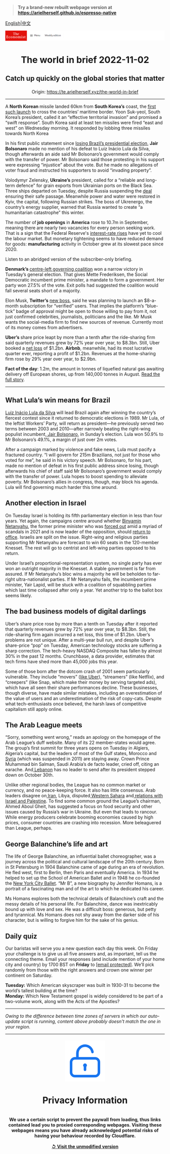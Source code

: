 > **Try a brand-new rebuilt webpage version at https://arielherself.github.io/espresso-native**

[English](https://github.com/arielherself/espresso/blob/main/README.md)|[中文](https://github-com.translate.goog/arielherself/espresso/blob/main/README.md?_x_tr_sl=en&_x_tr_tl=zh-CN&_x_tr_hl=zh-CN&_x_tr_pto=wapp)



![The Economist](menubar.png)

# <p align="center">The world in brief 2022-11-02</p>

## <p align="center">Catch up quickly on the global stories that matter</p>

<p align="center">Origin: <a href="https://te.arielherself.xyz/the-world-in-brief">https://te.arielherself.xyz/the-world-in-brief</a><hr>

A <strong>North Korean </strong>missile landed 60km from <strong>South Korea’s</strong> coast, the [first such launch](https://te.arielherself.xyz/asia/2022/10/18/north-korea-is-preparing-for-another-nuclear-test-or-many) to cross the countries’ maritime border. Yoon Suk-yeol, South Korea’s president, called it an “effective territorial invasion” and promised a “swift response”. South Korea said at least ten missiles were fired “east and west” on Wednesday morning. It responded by lobbing three missiles towards North Korea

In his first public statement since [losing Brazil’s presidential election](https://te.arielherself.xyz/the-americas/2022/10/31/luiz-inacio-lula-da-silva-will-be-brazils-next-president), <strong>Jair Bolsonaro</strong> made no mention of his defeat to Luiz Inácio Lula da Silva, though afterwards an aide said Mr Bolsonaro’s government would comply with the transfer of power. Mr Bolsonaro said those protesting in his support were expressing “injustice” about the vote. But he made no allegations of voter fraud and instructed his supporters to avoid “invading property”.

Volodymyr Zelensky, <strong>Ukraine’s</strong> president, called for a “reliable and long-term defence” for grain exports from Ukrainian ports on the Black Sea. Three ships departed on Tuesday, despite Russia suspending the [deal](https://te.arielherself.xyz/europe/2022/10/30/putin-suspends-a-deal-to-allow-grain-exports-from-ukraine) ensuring their safe passage. Meanwhile power and water were restored in Kyiv, the capital, following Russian strikes. The boss of Ukrenergo, the country’s energy supplier, warned that Russia wanted to create “a humanitarian catastrophe” this winter. 

The number of<strong> job openings</strong> in <strong>America</strong> rose to 10.7m in September, meaning there are nearly two vacancies for every person seeking work. That is a sign that the Federal Reserve&#x27;s [interest-rate rises](https://te.arielherself.xyz/finance-and-economics/2022/10/19/why-inflation-refuses-to-go-away) have yet to cool the labour market. But monetary tightening seems to have reduced demand for goods: <strong>manufacturing</strong> activity in October grew at its slowest pace since 2020.

Listen to an abridged version of the subscriber-only briefing.

<strong>Denmark’s </strong>[centre-left governing coalition](https://te.arielherself.xyz/europe/2022/01/22/the-nordic-left-is-back-in-charge) won a narrow victory in Tuesday’s general election. That gives Mette Frederiksen, the Social Democratic incumbent prime minister, a mandate to form a government. Her party won 27.5% of the vote. Exit polls had suggested the coalition would fall several seats short of a majority.

Elon Musk, <strong>Twitter’s</strong> [new boss](https://te.arielherself.xyz/business/2022/10/28/elon-musk-buys-twitter-at-last), said he was planning to launch an $8-a-month subscription for “verified” users. That implies the platform’s “blue-tick” badge of approval might be open to those willing to pay from it, not just confirmed celebrities, journalists, politicians and the like. Mr Musk wants the social-media firm to find new sources of revenue. Currently most of its money comes from advertisers. 

<strong>Uber’s </strong>share price leapt by more than a tenth after the ride-sharing firm said quarterly revenues grew by 72% year over year, to $8.3bn. Still, Uber booked a [net loss](https://te.arielherself.xyz/business/2022/10/31/what-went-wrong-with-snap-netflix-and-uber) of $1.2bn. <strong>Airbnb</strong>, meanwhile, had its most lucrative quarter ever, reporting a profit of $1.2bn. Revenues at the home-sharing firm rose by 29% year over year, to $2.9bn.

<strong>Fact of the day</strong>: 1.2m, the amount in tonnes of liquefied natural gas awaiting delivery off European shores, up from 140,000 tonnes in August. [Read the full story](https://te.arielherself.xyz/finance-and-economics/2022/10/30/europes-energy-crisis-is-very-far-from-over).

----------

## What Lula’s win means for Brazil

[Luiz Inácio Lula da Silva](https://te.arielherself.xyz/the-americas/2022/10/31/luiz-inacio-lula-da-silva-will-be-brazils-next-president) will lead Brazil again after winning the country’s fiercest contest since it returned to democratic elections in 1989. Mr Lula, of the leftist Workers’ Party, will return as president—he previously served two terms between 2003 and 2010—after narrowly beating the right-wing populist incumbent,[ Jair Bolsonaro](https://te.arielherself.xyz/films/2022/10/15/the-enduring-threat-of-jair-bolsonaro), in Sunday’s election. Lula won 50.9% to Mr Bolsonaro’s 49.1%, a margin of just over 2m votes. 

After a campaign marked by violence and fake news, Lula must pacify a fractured country. “I will govern for 215m Brazilians, not just for those who voted for me”, he said in his victory speech. Mr Bolsonaro, for his part, made no mention of defeat in his first public address since losing, though afterwards his chief of staff said Mr Bolsonaro’s government would comply with the transfer of power. Lula hopes to boost spending to alleviate poverty. Mr Bolsonaro’s allies in congress, though, may block his agenda. Lula will find governing much harder this time around.

## Another election in Israel

On Tuesday Israel is holding its fifth parliamentary election in less than four years. Yet again, the campaigns centre around whether [Binyamin Netanyahu](https://te.arielherself.xyz/culture/2022/10/27/binyamin-netanyahus-memoir-is-a-fascinating-study-of-power), the former prime minister who was [forced out](https://te.arielherself.xyz/middle-east-and-africa/2021/06/13/naftali-bennett-pushes-binyamin-netanyahu-out-of-power-in-israel) amid a myriad of scandals in 2021 and is now leader of the opposition, should [return to office](https://te.arielherself.xyz/middle-east-and-africa/2022/10/27/israels-binyamin-netanyahu-bids-for-an-election-comeback). Israelis are split on the issue. Right-wing and religious parties supporting Mr Netanyahu are forecast to win 60 seats in the 120-member Knesset. The rest will go to centrist and left-wing parties opposed to his return.  
  
 Under Israel’s proportional-representation system, no single party has ever won an outright majority in the Knesset. A stable government is far from assured. If Mr Netanyahu’s bloc wins a majority he will be beholden to far-right ultra-nationalist parties. If Mr Netanyahu fails, the incumbent prime minister, Yair Lapid, will be stuck with a coalition of squabbling parties which last time collapsed after only a year. Yet another trip to the ballot box seems likely.

## The bad business models of digital darlings

Uber’s share price rose by more than a tenth on Tuesday after it reported that quarterly revenues grew by 72% year over year, to $8.3bn. Still, the ride-sharing firm again incurred a net loss, this time of $1.2bn. Uber’s problems are not unique. After a multi-year bull run, and despite Uber’s share-price “pop” on Tuesday, American technology stocks are suffering a sharp correction. The tech-heavy NASDAQ Composite has fallen by almost 30% in the past 12 months. Crunchbase, a data provider, estimates that tech firms have shed more than 45,000 jobs this year.

Some of those born after the dotcom crash of 2001 seem particularly vulnerable. They include “movers” ([like Uber](https://te.arielherself.xyz/business/uber-doordash-and-similar-firms-cant-defy-the-laws-of-capitalism-after-all/21806198)), “streamers” (like Netflix), and “creepers” (like Snap, which make their money by serving targeted ads), which have all seen their share performances decline. These businesses, though diverse, have made similar mistakes, including an overestimation of the value of users and an underestimation of the risk of copy-cats. Despite what tech-enthusiasts once believed, the harsh laws of competitive capitalism still apply online.

## The Arab League meets

“Sorry, something went wrong,” reads an apology on the homepage of the Arab League’s duff website. Many of its 22 member-states would agree. The group’s first summit for three years opens on Tuesday in Algiers, Algeria’s capital, but the leaders of most of the Gulf states, Morocco and[ Syria](https://te.arielherself.xyz/middle-east-and-africa/2022/03/26/syrias-outcast-dictator-returns-to-the-arab-world) (which was suspended in 2011) are staying away. Crown Prince Muhammad bin Salman, Saudi Arabia’s de facto leader, cried off, citing an earache. And[ Lebanon](https://te.arielherself.xyz/middle-east-and-africa/2022/04/28/lebanon-goes-to-the-polls-amid-its-worst-ever-financial-crisis) has no leader to send after its president stepped down on October 30th. 

Unlike other regional bodies, the League has no common market or currency, and no peace-keeping force. It also has little consensus. Arab leaders disagree on[ Iran](https://te.arielherself.xyz/middle-east-and-africa/2022/10/27/a-change-in-iran-could-reshape-the-middle-east), Libya, disputed[ Western Sahara](https://te.arielherself.xyz/middle-east-and-africa/2022/03/26/morocco-scents-victory-in-western-sahara) and[ relations with Israel and Palestine](https://te.arielherself.xyz/middle-east-and-africa/2022/09/22/trade-and-security-ties-are-knitting-israel-into-its-region). To find some common ground the League’s chairman, Ahmed Aboul Gheit, has suggested a focus on food security and other issues caused by Russia’s war in Ukraine. But even that leads to rancour. While energy producers celebrate booming economies caused by high prices, consumer countries are crashing into recession. More beleaguered than League, perhaps.

## George Balanchine’s life and art

The life of George Balanchine, an influential ballet choreographer, was a journey across the political and cultural landscape of the 20th century. Born in St Petersburg in 1904 Balanchine came of age during an era of revolution. He fled west, first to Berlin, then Paris and eventually America. In 1934 he helped to set up the School of American Ballet and in 1948 he co-founded the [New York City Ballet](https://te.arielherself.xyz/prospero/2015/04/10/something-old-something-new). “Mr B”, a new biography by Jennifer Homans, is a portrait of a fascinating man and of the art to which he dedicated his career.

Ms Homans explores both the technical details of Balanchine’s craft and the messy details of his personal life. For Balanchine, dance was inextricably bound up with love and sex. He was a difficult boss: generous, but petty and tyrannical. Ms Homans does not shy away from the darker side of his character, but is willing to forgive him for the sake of his genius.

## Daily quiz

Our baristas will serve you a new question each day this week. On Friday your challenge is to give us all five answers and, as important, tell us the connecting theme. Email your responses (and include mention of your home city and country) by 1700 BST on <strong>Friday</strong> to [<span class="__cf_email__" data-cfemail="81d0f4e8fbc4f2f1f3e4f2f2eec1e4e2eeefeeece8f2f5afe2eeec">[email&#160;protected]</span>](https://mail.google.com/mail/?view=cm&amp;fs=1&amp;tf=1&amp;to=QuizEspresso@te.arielherself.xyz). We’ll pick randomly from those with the right answers and crown one winner per continent on Saturday.

<strong>Tuesday:</strong> Which American skyscraper was built in 1930-31 to become the world’s tallest building at the time?  
<strong>Monday:</strong> Which New Testament gospel is widely considered to be part of a two-volume work, along with the Acts of the Apostles?

----------

*Owing to the difference between time zones of servers in which our auto-update script is running, content above probably doesn't match the one in your region.*

|<br><div align="center"><img src="unlock.png" /><h1>Privacy Information</h1></div></br>We use a certain script to prevent the paywall from loading, thus links contained lead you to proxied corresponding webpages. Visiting these webpages means you have already acknowledged potential risks of having your behaviour recorded by Cloudflare.<br><br>[&#x21BA; Visit the unmodified version](README.raw.md)<br><br>|
|-----|
